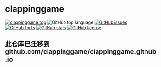 # clappinggame
[![clappinggame.top](https://img.shields.io/badge/clappinggame.top-+-6699ff)](https://www.clappinggame.top)
![GitHub top language](https://img.shields.io/github/languages/top/clappinggame/clappinggame)
[![GitHub issues](https://img.shields.io/github/issues/clappinggame/clappinggame)](https://github.com/clappinggame/clappinggame/issues)
[![GitHub forks](https://img.shields.io/github/forks/clappinggame/clappinggame)](https://github.com/clappinggame/clappinggame/network)
[![GitHub stars](https://img.shields.io/github/stars/clappinggame/clappinggame)](https://github.com/clappinggame/clappinggame/stargazers)
[![GitHub license](https://img.shields.io/github/license/clappinggame/clappinggame)](https://github.com/clappinggame/clappinggame/blob/main/LICENSE)

## 此仓库已迁移到 github.com/clappinggame/clappinggame.github.io
